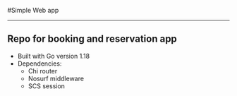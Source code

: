 #Simple Web app
***
Repo for booking and reservation app
---
- Built with Go version 1.18
- Dependencies:
    * Chi router
    * Nosurf middleware
    * SCS session
	

